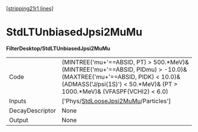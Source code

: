[[stripping21r1 lines]](./stripping21r1-index)

# StdLTUnbiasedJpsi2MuMu

**FilterDesktop/StdLTUnbiasedJpsi2MuMu**

|                 |                                                                                                                                                                                                         |
|-----------------|---------------------------------------------------------------------------------------------------------------------------------------------------------------------------------------------------------|
| Code            | (MINTREE('mu+'==ABSID, PT) \> 500.\*MeV)& (MINTREE('mu+'==ABSID, PIDmu) \> -10.0)& (MAXTREE('mu+'==ABSID, PIDK) \< 10.0)& (ADMASS('J/psi(1S)') \< 50.\*MeV)& (PT \> 1000.\*MeV)& (VFASPF(VCHI2) \< 6.0) |
| Inputs          | ['Phys/[StdLooseJpsi2MuMu](./stripping21r1-commonparticles-stdloosejpsi2mumu)/Particles']                                                                                                             |
| DecayDescriptor | None                                                                                                                                                                                                    |
| Output          | None                                                                                                                                                                                                    |
